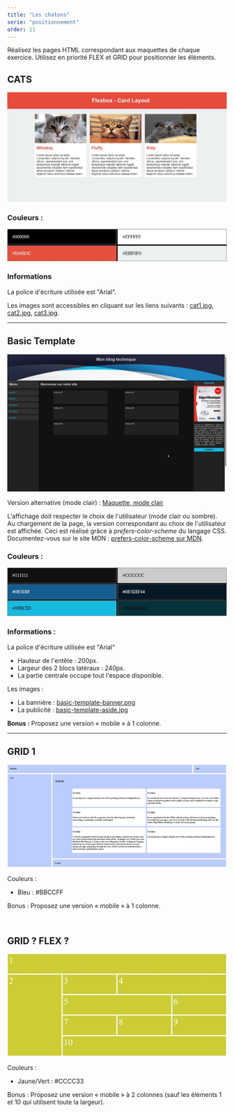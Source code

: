 ```yaml
---
title: "Les chatons"
serie: "positionnement"
order: 11
---
```


Réalisez les pages HTML correspondant aux maquettes de chaque exercice.
Utilisez en priorité FLEX et GRID pour positionner les éléments.


## CATS
![cats](img/01-cats.jpg)

### Couleurs : 
![cats-colors](img/01-cats-colors.jpg)

### Informations 
La police d'écriture utilisée est "Arial".

Les images sont accessibles en cliquant sur les liens suivants : [cat1.jpg](img/cat1.jpg), [cat2.jpg](img/cat2.jpg), [cat3.jpg](img/cat3.jpg).



--- 

## Basic Template

![Basic Template](img/02-basic-template.jpg)

 Version alternative (mode clair) : [Maquette, mode clair](img/02-basic-template-light.jpg)

L'affichage doit respecter le choix de l'utilisateur (mode clair ou sombre).  Au chargement de la page, la version correspondant au choix de l'utilisateur est affichée. Ceci est réalisé grâce à *prefers-color-scheme* du langage CSS. Documentez-vous sur le site MDN :  [prefers-color-scheme sur MDN](https://developer.mozilla.org/en-US/docs/Web/CSS/@media/prefers-color-scheme).

### Couleurs : 
![basic-template-colors](img/02-basic-template-colors.jpg)

### Informations :

La police d'écriture utilisée est "Arial"

- Hauteur de l'entête : 200px.
- Largeur des 2 blocs latéraux : 240px.
- La partie centrale occupe tout l'espace disponible.

Les images : 
- La bannière : [basic-template-banner.png](img/basic-template-banner.png)
- La publicité : [basic-template-aside.jpg](img/basic-template-aside.jpg)


**Bonus :** Proposez une version « mobile » à 1 colonne.

---

## GRID 1

![grid1](img/Image3.jpg)

Couleurs : 
-	Bleu : #BBCCFF

Bonus : Proposez une version « mobile » à 1 colonne.

 
## GRID ? FLEX ?

![gridflex](img/Image4.jpg)

Couleurs : 
-	Jaune/Vert : #CCCC33

Bonus : Proposez une version « mobile » à 2 colonnes (sauf les éléments 1 et 10 qui utilisent toute la largeur).
